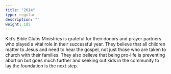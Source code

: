 ```yaml
---
title: "2014"
type: regular
description: ""
weight: 105
---
```



Kid’s Bible Clubs Ministries is grateful for their donors and prayer partners who played a vital role in their successful year. They believe that all children matter to Jesus and need to hear the gospel, not just those who are taken to church with their families. They also believe that being pro-life is preventing abortion but goes much further and seeking out kids in the community to lay the foundation is the next step.
